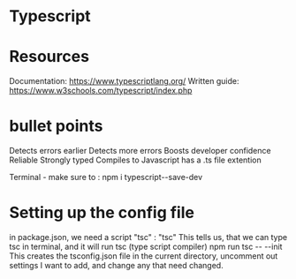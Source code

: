 # Typescript

# Resources
Documentation: https://www.typescriptlang.org/
Written guide: https://www.w3schools.com/typescript/index.php

# bullet points
Detects errors earlier
Detects more errors
Boosts developer confidence 
Reliable
Strongly typed
Compiles to Javascript
has a .ts file extention

Terminal - make sure to :
npm i typescript--save-dev

# Setting up the config file
in package.json, we need a script
"tsc" : "tsc"
This tells us, that we can type tsc in terminal, and it will run tsc (type script compiler)
npm run tsc -- --init
This creates the tsconfig.json file in the current directory, uncomment out settings I want to add, and change any that need changed.
